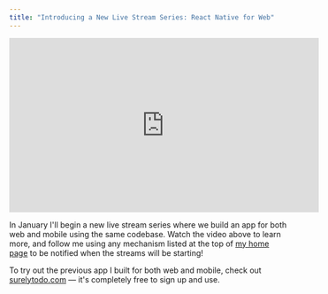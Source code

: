 ```yaml
---
title: "Introducing a New Live Stream Series: React Native for Web"
---
```


<iframe width="560" height="315" src="https://www.youtube-nocookie.com/embed/UNGFDVrGQtk" title="YouTube video player" frameborder="0" allow="accelerometer; autoplay; clipboard-write; encrypted-media; gyroscope; picture-in-picture" allowfullscreen></iframe>

In January I'll begin a new live stream series where we build an app for both web and mobile using the same codebase. Watch the video above to learn more, and follow me using any mechanism listed at the top of [my home page](/) to be notified when the streams will be starting!

To try out the previous app I built for both web and mobile, check out [surelytodo.com](https://surelytodo.com) — it's completely free to sign up and use.
